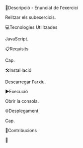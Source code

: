 📄Descripció - Enunciat de l'exercici

Relitzar els subexercicis.


💻Tecnologies Utilitzades

JavaScript.

📋Requisits

Cap.

🛠️Instal·lació

Descarregar l'arxiu.

▶️Execució

Obrir la consola.

🌐Desplegament

Cap.

🤝Contribucions

🤷
